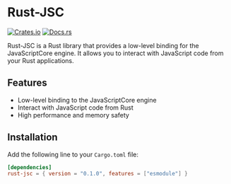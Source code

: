 # Rust-JSC

[![Crates.io](https://img.shields.io/crates/v/rust-jsc.svg)](https://crates.io/crates/rust-jsc)
[![Docs.rs](https://docs.rs/rust-jsc/badge.svg)](https://docs.rs/rust-jsc)

Rust-JSC is a Rust library that provides a low-level binding for the JavaScriptCore engine. It allows you to interact with JavaScript code from your Rust applications.

## Features

- Low-level binding to the JavaScriptCore engine
- Interact with JavaScript code from Rust
- High performance and memory safety

## Installation

Add the following line to your `Cargo.toml` file:

```toml
[dependencies]
rust-jsc = { version = "0.1.0", features = ["esmodule"] }
```
